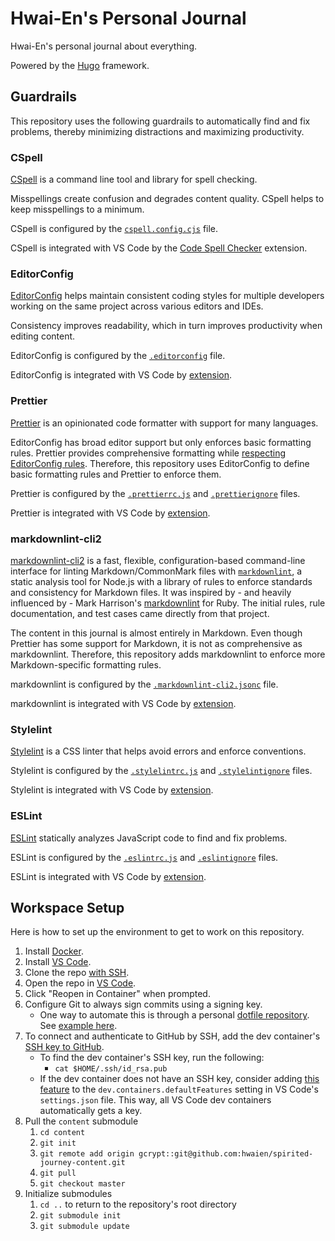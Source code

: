 # Hwai-En's Personal Journal

Hwai-En's personal journal about everything.

Powered by the [Hugo](https://gohugo.io/) framework.

## Guardrails

This repository uses the following guardrails to automatically find and fix problems, thereby minimizing distractions and maximizing productivity.

### CSpell

[CSpell](https://cspell.org/) is a command line tool and library for spell checking.

Misspellings create confusion and degrades content quality. CSpell helps to keep misspellings to a minimum.

CSpell is configured by the [`cspell.config.cjs`](cspell.config.cjs) file.

CSpell is integrated with VS Code by the [Code Spell Checker](https://marketplace.visualstudio.com/items?itemName=streetsidesoftware.code-spell-checker) extension.

### EditorConfig

[EditorConfig](https://editorconfig.org/) helps maintain consistent coding styles for multiple developers working on the same project across various editors and IDEs.

Consistency improves readability, which in turn improves productivity when editing content.

EditorConfig is configured by the [`.editorconfig`](.editorconfig) file.

EditorConfig is integrated with VS Code by [extension](https://marketplace.visualstudio.com/items?itemName=EditorConfig.EditorConfig).

### Prettier

[Prettier](https://prettier.io/) is an opinionated code formatter with support for many languages.

EditorConfig has broad editor support but only enforces basic formatting rules. Prettier provides comprehensive formatting while [respecting EditorConfig rules](https://prettier.io/docs/en/configuration.html#editorconfig). Therefore, this repository uses EditorConfig to define basic formatting rules and Prettier to enforce them.

Prettier is configured by the [`.prettierrc.js`](.prettierrc.js) and [`.prettierignore`](.prettierignore) files.

Prettier is integrated with VS Code by [extension](https://marketplace.visualstudio.com/items?itemName=esbenp.prettier-vscode).

### markdownlint-cli2

[markdownlint-cli2](https://github.com/DavidAnson/markdownlint-cli2) is a fast, flexible, configuration-based command-line interface for linting Markdown/CommonMark files with [`markdownlint`](https://github.com/DavidAnson/markdownlint), a static analysis tool for Node.js with a library of rules to enforce standards and consistency for Markdown files. It was inspired by - and heavily influenced by - Mark Harrison's [markdownlint](https://github.com/markdownlint/markdownlint) for Ruby. The initial rules, rule documentation, and test cases came directly from that project.

The content in this journal is almost entirely in Markdown. Even though Prettier has some support for Markdown, it is not as comprehensive as markdownlint. Therefore, this repository adds markdownlint to enforce more Markdown-specific formatting rules.

markdownlint is configured by the [`.markdownlint-cli2.jsonc`](.markdownlint-cli2.jsonc) file.

markdownlint is integrated with VS Code by [extension](https://marketplace.visualstudio.com/items?itemName=DavidAnson.vscode-markdownlint).

### Stylelint

[Stylelint](https://stylelint.io/) is a CSS linter that helps avoid errors and enforce conventions.

Stylelint is configured by the [`.stylelintrc.js`](.stylelintrc.js) and [`.stylelintignore`](.stylelintignore) files.

Stylelint is integrated with VS Code by [extension](https://marketplace.visualstudio.com/items?itemName=stylelint.vscode-stylelint).

### ESLint

[ESLint](https://eslint.org/) statically analyzes JavaScript code to find and fix problems.

ESLint is configured by the [`.eslintrc.js`](.eslintrc.js) and [`.eslintignore`](.eslintignore) files.

ESLint is integrated with VS Code by [extension](https://marketplace.visualstudio.com/items?itemName=dbaeumer.vscode-eslint).

## Workspace Setup

Here is how to set up the environment to get to work on this repository.

1. Install [Docker](https://www.docker.com/).
1. Install [VS Code](https://code.visualstudio.com/).
1. Clone the repo [with SSH](https://docs.github.com/en/get-started/getting-started-with-git/about-remote-repositories#cloning-with-ssh-urls).
1. Open the repo in [VS Code](https://en.wikipedia.org/wiki/Visual_Studio_Code).
1. Click "Reopen in Container" when prompted.
1. Configure Git to always sign commits using a signing key.
   -  One way to automate this is through a personal [dotfile repository](https://code.visualstudio.com/docs/devcontainers/containers#_personalizing-with-dotfile-repositories). See [example here](https://github.com/hwaien/dotfiles/blob/main/install.sh).
1. To connect and authenticate to GitHub by SSH, add the dev container's [SSH key to GitHub](https://docs.github.com/en/authentication/connecting-to-github-with-ssh/adding-a-new-ssh-key-to-your-github-account).
   -  To find the dev container's SSH key, run the following:
      -  `cat $HOME/.ssh/id_rsa.pub`
   -  If the dev container does not have an SSH key, consider adding [this feature](https://github.com/hwaien/devcontainer-features/pkgs/container/devcontainer-features%2Fssh-keygen) to the `dev.containers.defaultFeatures` setting in VS Code's `settings.json` file. This way, all VS Code dev containers automatically gets a key.
1. Pull the `content` submodule
   1. `cd content`
   1. `git init`
   1. `git remote add origin gcrypt::git@github.com:hwaien/spirited-journey-content.git`
   1. `git pull`
   1. `git checkout master`
1. Initialize submodules
   1. `cd ..` to return to the repository's root directory
   1. `git submodule init`
   1. `git submodule update`
